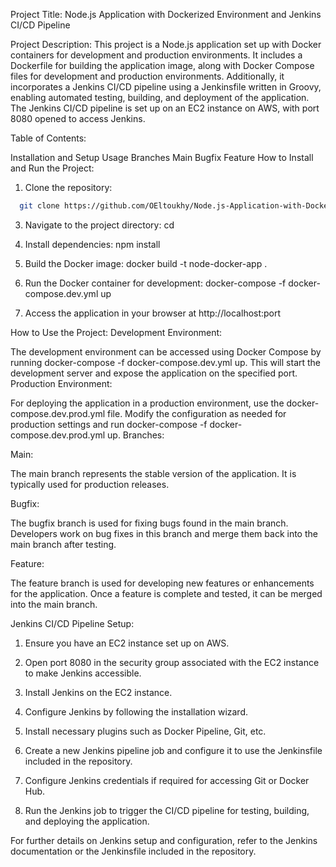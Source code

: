 Project Title: Node.js Application with Dockerized Environment and Jenkins CI/CD Pipeline

Project Description: This project is a Node.js application set up with Docker containers for development and production environments. It includes a Dockerfile for building the application image, along with Docker Compose files for development and production environments. Additionally, it incorporates a Jenkins CI/CD pipeline using a Jenkinsfile written in Groovy, enabling automated testing, building, and deployment of the application. The Jenkins CI/CD pipeline is set up on an EC2 instance on AWS, with port 8080 opened to access Jenkins.

Table of Contents:

Installation and Setup
Usage
Branches
Main
Bugfix
Feature
How to Install and Run the Project:

1. Clone the repository:
```bash
  git clone https://github.com/OEltoukhy/Node.js-Application-with-Dockerized-Environment-and-Jenkins-CI-CD-Pipeline.git
```
3. Navigate to the project directory:
   cd <project-directory>
   
4. Install dependencies:
  npm install

5. Build the Docker image:
  docker build -t node-docker-app .

6. Run the Docker container for development:
  docker-compose -f docker-compose.dev.yml up

7. Access the application in your browser at http://localhost:port

How to Use the Project:
Development Environment:

The development environment can be accessed using Docker Compose by running docker-compose -f docker-compose.dev.yml up. This will start the development server and expose the application on the specified port.
Production Environment:

For deploying the application in a production environment, use the docker-compose.dev.prod.yml file. Modify the configuration as needed for production settings and run docker-compose -f docker-compose.dev.prod.yml up.
Branches:

Main:

The main branch represents the stable version of the application. It is typically used for production releases.


Bugfix:

The bugfix branch is used for fixing bugs found in the main branch. Developers work on bug fixes in this branch and merge them back into the main branch after testing.


Feature:

The feature branch is used for developing new features or enhancements for the application. Once a feature is complete and tested, it can be merged into the main branch.


Jenkins CI/CD Pipeline Setup:

1. Ensure you have an EC2 instance set up on AWS.
   
2. Open port 8080 in the security group associated with the EC2 instance to make Jenkins accessible.

3. Install Jenkins on the EC2 instance.
   
4. Configure Jenkins by following the installation wizard.
   
5. Install necessary plugins such as Docker Pipeline, Git, etc.
  
6. Create a new Jenkins pipeline job and configure it to use the Jenkinsfile included in the repository.

7. Configure Jenkins credentials if required for accessing Git or Docker Hub.

8. Run the Jenkins job to trigger the CI/CD pipeline for testing, building, and deploying the application.

   
For further details on Jenkins setup and configuration, refer to the Jenkins documentation or the Jenkinsfile included in the repository.

